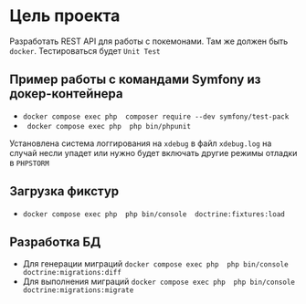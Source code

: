 # Цель проекта

Разработать REST API для работы с покемонами. Там же должен быть ``docker``. Тестироваться будет ``Unit Test``

## Пример работы с командами Symfony из докер-контейнера
- ``docker compose exec php  composer require --dev symfony/test-pack``
- `` docker compose exec php  php bin/phpunit``

Установлена система логгирования на ``xdebug`` в файл ``xdebug.log`` на случай несли упадет или нужно будет включать 
другие режимы отладки в ```PHPSTORM```

## Загрузка фикстур
- ``docker compose exec php  php bin/console  doctrine:fixtures:load``

## Разработка БД
- Для генерации миграций ``docker compose exec php  php bin/console  doctrine:migrations:diff``
- Для выполнения миграций ``docker compose exec php  php bin/console  doctrine:migrations:migrate``